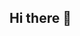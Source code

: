 ## Hi there 👋

<!--
I'm **Abdulazeez Abdulazeem**, a Geospatial Scientist and Surveying & Geoinformatics graduate with hands-on experience in **hydrography**, **GNSS surveying**, and **geospatial data analysis**. My academic and professional journey revolves around applying **geospatial technologies** to solve environmental and infrastructure challenges.

🔭 **Current Work:**  
I’m currently working on **Machine Learning Techniques** for **monitoring oil spillage along Nigeria’s Atlantic coast**, integrating remote sensing data with geospatial analysis to support environmental management and decision-making.

🌊 **Hydrography Experience:**  
- Hydrographic data acquisition and processing for coastal mapping  
- Integration of GNSS, bathymetric survey methods, and GIS tools  
- Analysis and visualization of marine and coastal data

🛰️ **Geospatial & Technical Skills:**  
- GIS & Remote Sensing (ArcGIS, QGIS, SNAP, ENVI, AUTOCAD) 
- GNSS & UAV Mapping  
- Bathymetric survey and hydrographic charting  
- Python, Octave, Bash Shell
- Spatial data analysis and visualization

🤖 **Machine Learning & Programming:**  
- Machine Learning for environmental monitoring  
- Python (NumPy, Pandas, Arcpy, Rasterio, rioxarray) GMT  
- R | MATLAB | Bash | Git & GitHub

📚 **Research Interests:**  
- Hydrography and Coastal Monitoring  
- Environmental Remote Sensing  
- Geospatial Intelligence  
- GNSS & UAV Applications  
- AI/ML for Environmental Change Detection

📫 **Let’s Connect:**  
- 🌐 [ORCID](https://orcid.org/0009-0009-9728-732X)  
- 💼 [LinkedIn](https://linkedin.com/in/azemutal) 

⭐ *Passionate about using geospatial technology and AI to solve real-world environmental and infrastructural problems.*
-->
